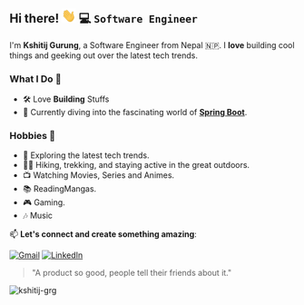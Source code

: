 ## Hi there! <img src="https://raw.githubusercontent.com/hjemmel/hjemmel/master/images/wave.gif" width="25px" height="25px"> :computer: `Software Engineer`


I'm **Kshitij Gurung**, a Software Engineer from Nepal 🇳🇵. I **love** building cool things and geeking out over the latest tech trends.

### What I Do 🚀
- 🛠️ Love **Building** Stuffs
- 🥽 Currently diving into the fascinating world of [**Spring Boot**](https://spring.io/projects/spring-boot).

### Hobbies 🎨
- 🤖 Exploring the latest tech trends.
- 🚴‍♂️ Hiking, trekking, and staying active in the great outdoors.
- 📺 Watching Movies, Series and Animes.
- 📚 ReadingMangas.
- 🎮 Gaming.
- 🎶 Music

📫 **Let's connect and create something amazing**:

[![Gmail](https://img.shields.io/badge/%20-Send%20Email-black?color=14171A&labelColor=ef5350&logo=gmail&logoColor=ffffff)](mailto:cheetizgurung@gmail.com?subject=From%20GitHub&body=Hi,%20there.%20Reaching%20you%20from%20GitHub.)
[![LinkedIn](https://img.shields.io/badge/%20-Connect-black?color=14171A&labelColor=212121&logo=linkedin&logoColor=ffffff)](https://www.linkedin.com/in/cz-gurung/)

> "A product so good, people tell their friends about it."

<p><img align="left" src="https://github-readme-stats.vercel.app/api/top-langs/?username=kshitij-grg&layout=compact&hide=html&langs_count=6" alt="kshitij-grg" /></p>